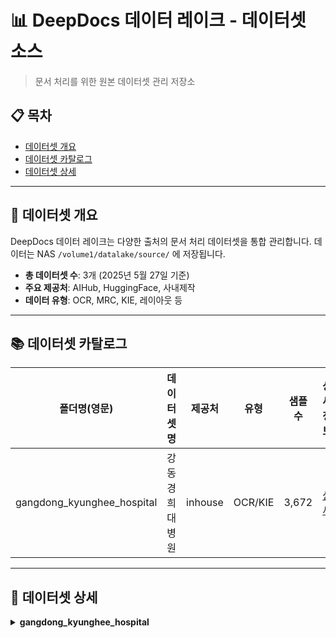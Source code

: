 # 📊 DeepDocs 데이터 레이크 - 데이터셋 소스

> 문서 처리를 위한 원본 데이터셋 관리 저장소

## 📋 목차

- [데이터셋 개요](#overview)
- [데이터셋 카탈로그](#dataset-catalog)
- [데이터셋 상세](#datasets)

---


## 📑 데이터셋 개요

DeepDocs 데이터 레이크는 다양한 출처의 문서 처리 데이터셋을 통합 관리합니다.
데이터는 NAS  `/volume1/datalake/source/` 에 저장됩니다.

- **총 데이터셋 수**: 3개 (2025년 5월 27일 기준)
- **주요 제공처**: AIHub, HuggingFace, 사내제작
- **데이터 유형**: OCR, MRC, KIE, 레이아웃 등

---

## 📚 데이터셋 카탈로그

| 폴더명(영문)               | 데이터셋 명    | 제공처  | 유형    | 샘플 수 | 상세정보                         |
| -------------------------- | -------------- | ------- | ------- | ------- | -------------------------------- |
| gangdong_kyunghee_hospital | 강동경희대병원 | inhouse | OCR/KIE | 3,672   | [상세](#gangdong_kyunghee_hospital) |

---

## 📂 데이터셋 상세

<details>
<summary id="gangdong_kyunghee_hospital"><b>gangdong_kyunghee_hospital</b></summary>

- **데이터셋명(한글)**: 강동경희대병원 진료/처방 OCR
- **제공처(Provider)**: inhouse
- **경로**: source/provider=inhouse/gangdong_kyunghee_hospital
- **수집일**: 2024-08-13
- **샘플 수**: 3,672
- **주요 폴더/파일**:
  ```
  data/
  ├─ examinations/ (images/, labels/, metadata.jsonl)
  └─ prescriptions/ (images/, labels/, metadata.jsonl)
  ```
- **라벨 포맷/주요 필드**: JSON (bbox, text, class, line_num, date)
- **비고**: 2024-08-13 1차 수집, 2025-05-26 라벨 병합

</details>
